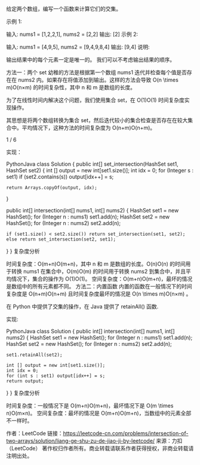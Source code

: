 给定两个数组，编写一个函数来计算它们的交集。

示例 1:

输入: nums1 = [1,2,2,1], nums2 = [2,2]
输出: [2]
示例 2:

输入: nums1 = [4,9,5], nums2 = [9,4,9,8,4]
输出: [9,4]
说明:

输出结果中的每个元素一定是唯一的。
我们可以不考虑输出结果的顺序。


方法一：两个 set
幼稚的方法是根据第一个数组 nums1 迭代并检查每个值是否存在在 nums2 内。如果存在将值添加到输出。这样的方法会导致 O(n \times m)O(n×m) 的时间复杂性，其中 n 和 m 是数组的长度。

为了在线性时间内解决这个问题，我们使用集合 set，在 O(1)O(1) 时间复杂度实现操作。

其思想是将两个数组转换为集合 set，然后迭代较小的集合检查是否存在在较大集合中。平均情况下，这种方法的时间复杂度为 O(n+m)O(n+m)。


1 / 6

实现：

PythonJava
class Solution {
  public int[] set_intersection(HashSet<Integer> set1, HashSet<Integer> set2) {
    int [] output = new int[set1.size()];
    int idx = 0;
    for (Integer s : set1)
      if (set2.contains(s)) output[idx++] = s;

    return Arrays.copyOf(output, idx);
  }

  public int[] intersection(int[] nums1, int[] nums2) {
    HashSet<Integer> set1 = new HashSet<Integer>();
    for (Integer n : nums1) set1.add(n);
    HashSet<Integer> set2 = new HashSet<Integer>();
    for (Integer n : nums2) set2.add(n);

    if (set1.size() < set2.size()) return set_intersection(set1, set2);
    else return set_intersection(set2, set1);
  }
}
复杂度分析

时间复杂度：O(m+n)O(m+n)，其中 n 和 m 是数组的长度。O(n)O(n) 的时间用于转换 nums1 在集合中，O(m)O(m) 的时间用于转换 nums2 到集合中，并且平均情况下，集合的操作为 O(1)O(1)。
空间复杂度：O(m+n)O(m+n)，最坏的情况是数组中的所有元素都不同。
方法二：内置函数
内置的函数在一般情况下的时间复杂度是 O(n+m)O(n+m) 且时间复杂度最坏的情况是 O(n \times m)O(n×m) 。

在 Python 中提供了交集的操作，在 Java 提供了 retainAll() 函数.

实现:

PythonJava
class Solution {
  public int[] intersection(int[] nums1, int[] nums2) {
    HashSet<Integer> set1 = new HashSet<Integer>();
    for (Integer n : nums1) set1.add(n);
    HashSet<Integer> set2 = new HashSet<Integer>();
    for (Integer n : nums2) set2.add(n);

    set1.retainAll(set2);

    int [] output = new int[set1.size()];
    int idx = 0;
    for (int s : set1) output[idx++] = s;
    return output;
  }
}
复杂度分析

时间复杂度：一般情况下是 O(m+n)O(m+n)，最坏情况下是 O(m \times n)O(m×n)。
空间复杂度：最坏的情况是 O(m+n)O(m+n)，当数组中的元素全部不一样时。

作者：LeetCode
链接：https://leetcode-cn.com/problems/intersection-of-two-arrays/solution/liang-ge-shu-zu-de-jiao-ji-by-leetcode/
来源：力扣（LeetCode）
著作权归作者所有。商业转载请联系作者获得授权，非商业转载请注明出处。